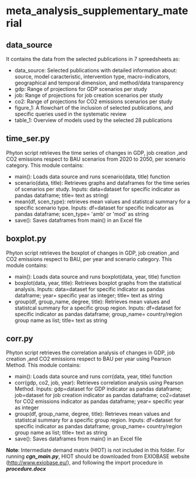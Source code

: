 # meta_analysis_supplementary_material

## data_source
It contains the data from the selected publications in 7 spreedsheets as:
* data_source: Selected publications with detailed information about: source, model caracteristic, intervention type, macro-indicators,                  geographical and temporal dimension, and method/data transparency
* gdp: Range of projections for GDP scenarios per study
* job: Range of projections for job creation scenarios per study
* co2: Range of projections for CO2 emissions scenarios per study
* figure_1: A flowchart  of the inclusion of selected publications, and specific queries used in the systematic review
* table_1: Overview of models used by the selected 28 publications


## time_ser.py
Phyton script retrieves the time series of changes in GDP, job creation ,and CO2 emissions respect to BAU scenarios from 2020 to 2050, per scenario category. This module contains:
* main(): Loads data source and runs scenario(data, title) function
* scenario(data, title): Retrieves  graphs and dataframes for the time series of scenarios per study. Inputs: data=dataset for specific                            indicator as pandas dataframe; title= text as string)
* mean(df, scen_type): retrieves mean values and statistcal summary for a specific scenario type. Inputs: df=dataset for specific
                       indicator as pandas dataframe; scen_type= 'amb' or 'mod' as string
* save(): Saves dataframes from main() in an Excel file

## boxplot.py
Phyton script retrieves the boxplot of changes in GDP, job creation ,and CO2 emissions respect to BAU, per year and scenario category. This module contains:
* main(): Loads data source and runs boxplot(data, year, title) function
* boxplot(data, year, title): Retrieves boxplot graphs from the statistical analysis. Inputs: data=dataset for specific indicator as                                   pandas dataframe; year= specific year as integer; title= text as string
* group(df, group_name, degree, title): Retrieves mean values and statistcal summary for a specific group region. Inputs: df=dataset for                                         specific indicator as pandas dataframe; group_name= country/region group name as list; title=                                           text as string

## corr.py
Phyton script retrieves the correlation analysis of changes in GDP, job creation ,and CO2 emissions respect to BAU per year using Pearson Method. This module contains:
* main(): Loads data source and runs corr(data, year, title) function
* corr(gdp, co2, job, year): Retrieves correlation analysis using Pearson Method. Inputs: gdp=dataset for GDP indicator as pandas                                    dataframe; job=dataset for job creation indicator as pandas dataframe; co2=dataset for CO2 emissions                                    indicator as pandas dataframe; year= specific year as integer
 * group(df, group_name, degree, title): Retrieves mean values and statistcal summary for a specific group region. Inputs: df=dataset                                            for specific indicator as pandas dataframe; group_name= country/region group name as list;                                              title= text as string
* save(): Saves dataframes from main() in an Excel file








**Note**: Intermediate demand matrix (HIOT) is not included in this folder. For running ***cgn_main.py***, HIOT should be downloaded from EXIOBASE website (http://www.exiobase.eu/), and following the import procedure in ***procedure.docx***
